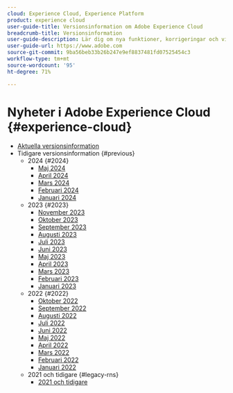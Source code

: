 ```yaml
---
cloud: Experience Cloud, Experience Platform
product: experience cloud
user-guide-title: Versionsinformation om Adobe Experience Cloud
breadcrumb-title: Versionsinformation
user-guide-description: Lär dig om nya funktioner, korrigeringar och viktiga meddelanden i Adobe Experience Cloud och Experience Platform.
user-guide-url: https://www.adobe.com
source-git-commit: 9ba56beb33b26b247e9ef8837481fd07525454c3
workflow-type: tm+mt
source-wordcount: '95'
ht-degree: 71%

---
```



# Nyheter i Adobe Experience Cloud {#experience-cloud}

+ [Aktuella versionsinformation](current.md)
+ Tidigare versionsinformation {#previous}
   + 2024 {#2024}
      + [Maj 2024](c-legacy-releases/2024/05152024.md)
      + [April 2024](c-legacy-releases/2024/04172024.md)
      + [Mars 2024](c-legacy-releases/2024/03132024.md)
      + [Februari 2024](c-legacy-releases/2024/02142024.md)
      + [Januari 2024](c-legacy-releases/2024/01112024.md)
   + 2023 {#2023}
      + [November 2023](c-legacy-releases/2023/10252023.md)
      + [Oktober 2023](c-legacy-releases/2023/10042023.md)
      + [September 2023](c-legacy-releases/2023/09132023.md)
      + [Augusti 2023](c-legacy-releases/2023/08092023.md)
      + [Juli 2023](c-legacy-releases/2023/07122023.md)
      + [Juni 2023](c-legacy-releases/2023/06072023.md)
      + [Maj 2023](c-legacy-releases/2023/05102023.md)
      + [April 2023](c-legacy-releases/2023/04122023.md)
      + [Mars 2023](c-legacy-releases/2023/03082023.md)
      + [Februari 2023](c-legacy-releases/2023/02082023.md)
      + [Januari 2023](c-legacy-releases/2023/01112023.md)
   + 2022 {#2022}
      + [Oktober 2022](c-legacy-releases/2022/10052022.md)
      + [September 2022](c-legacy-releases/2022/09072022.md)
      + [Augusti 2022](c-legacy-releases/2022/08172022.md)
      + [Juli 2022](c-legacy-releases/2022/07202022.md)
      + [Juni 2022](c-legacy-releases/2022/06152022.md)
      + [Maj 2022](c-legacy-releases/2022/05182022.md)
      + [April 2022](c-legacy-releases/2022/04202022.md)
      + [Mars 2022](c-legacy-releases/2022/03232022.md)
      + [Februari 2022](c-legacy-releases/2022/02162022.md)
      + [Januari 2022](c-legacy-releases/2022/01192022.md)
   + 2021 och tidigare {#legacy-rns}
      + [2021 och tidigare](c-legacy-releases/2022-earlier.md)